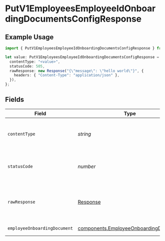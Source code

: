 # PutV1EmployeesEmployeeIdOnboardingDocumentsConfigResponse

## Example Usage

```typescript
import { PutV1EmployeesEmployeeIdOnboardingDocumentsConfigResponse } from "@gusto/embedded-api/models/operations";

let value: PutV1EmployeesEmployeeIdOnboardingDocumentsConfigResponse = {
  contentType: "<value>",
  statusCode: 505,
  rawResponse: new Response("{\"message\": \"hello world\"}", {
    headers: { "Content-Type": "application/json" },
  }),
};
```

## Fields

| Field                                                                                          | Type                                                                                           | Required                                                                                       | Description                                                                                    |
| ---------------------------------------------------------------------------------------------- | ---------------------------------------------------------------------------------------------- | ---------------------------------------------------------------------------------------------- | ---------------------------------------------------------------------------------------------- |
| `contentType`                                                                                  | *string*                                                                                       | :heavy_check_mark:                                                                             | HTTP response content type for this operation                                                  |
| `statusCode`                                                                                   | *number*                                                                                       | :heavy_check_mark:                                                                             | HTTP response status code for this operation                                                   |
| `rawResponse`                                                                                  | [Response](https://developer.mozilla.org/en-US/docs/Web/API/Response)                          | :heavy_check_mark:                                                                             | Raw HTTP response; suitable for custom response parsing                                        |
| `employeeOnboardingDocument`                                                                   | [components.EmployeeOnboardingDocument](../../models/components/employeeonboardingdocument.md) | :heavy_minus_sign:                                                                             | Example response                                                                               |